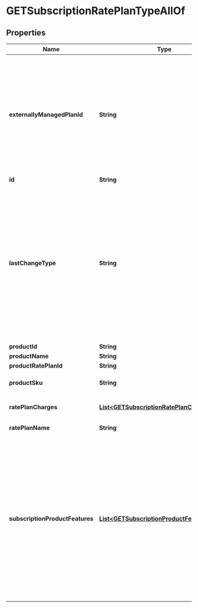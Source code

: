 

# GETSubscriptionRatePlanTypeAllOf


## Properties

| Name | Type | Description | Notes |
|------------ | ------------- | ------------- | -------------|
|**externallyManagedPlanId** | **String** | Indicates the unique identifier for the rate plan purchased on a third-party store. This field is used to represent a subscription rate plan created through third-party stores.  |  [optional] |
|**id** | **String** | Rate plan ID.  |  [optional] |
|**lastChangeType** | **String** | The last amendment on the rate plan.    **Note:** If a subscription is created through an order, this field is only available if multiple orders are created on the subscription.   Possible Values:   * &#x60;Add&#x60;   * &#x60;Update&#x60;   * &#x60;Remove&#x60;  |  [optional] |
|**productId** | **String** |  |  [optional] |
|**productName** | **String** |  |  [optional] |
|**productRatePlanId** | **String** |  |  [optional] |
|**productSku** | **String** | The unique SKU for the product.  |  [optional] |
|**ratePlanCharges** | [**List&lt;GETSubscriptionRatePlanChargesType&gt;**](GETSubscriptionRatePlanChargesType.md) | Container for one or more charges.  |  [optional] |
|**ratePlanName** | **String** | Name of the rate plan.  |  [optional] |
|**subscriptionProductFeatures** | [**List&lt;GETSubscriptionProductFeatureType&gt;**](GETSubscriptionProductFeatureType.md) | Container for one or more features.   Only available when the following settings are enabled:  * The Entitlements feature in your tenant.  * The Enable Feature Specification in Product and Subscriptions setting in Zuora Billing Settings |  [optional] |



